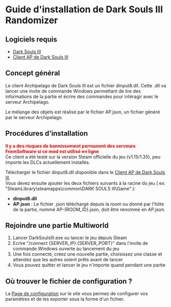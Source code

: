 # Guide d'installation de Dark Souls III Randomizer

## Logiciels requis

- [Dark Souls III](https://store.steampowered.com/app/374320/DARK_SOULS_III/)
- [Client AP de Dark Souls III](https://github.com/Marechal-L/Dark-Souls-III-Archipelago-client/releases)

## Concept général

Le client Archipelago de Dark Souls III est un fichier dinput8.dll. Cette .dll va lancer une invite de commande Windows
permettant de lire des informations de la partie et écrire des commandes pour intéragir avec le serveur Archipelago.  

Le mélange des objets est réalisé par le fichier AP.json, un fichier généré par le serveur Archipelago.

## Procédures d'installation

<span style="color:red">**Il y a des risques de bannissement permanent des serveurs FromSoftware si ce mod est utilisé en ligne**</span>  
Ce client a été testé sur la version Steam officielle du jeu (v1.15/1.35), peu importe les DLCs actuellement installés.  

Télécharger le fichier dinput8.dll disponible dans le 
[Client AP de Dark Souls III](https://github.com/Marechal-L/Dark-Souls-III-Archipelago-client/releases).  
Vous devez ensuite ajouter les deux fichiers suivants à la racine du jeu 
( ex: "SteamLibrary\steamapps\common\DARK SOULS III\Game" ):  
- **dinput8.dll**
- **AP.json** : Le fichier .json téléchargé depuis la <em>room</em> ou donné par l'hôte de la partie, nommé 
AP-{ROOM_ID}.json, doit être renommé en AP.json.  

## Rejoindre une partie Multiworld

1. Lancer DarkSoulsIII.exe ou lancer le jeu depuis Steam
2. Ecrire "/connect {SERVER_IP}:{SERVER_PORT}" dans l'invite de commande Windows ouverte au lancement du jeu
3. Une fois connecté, créez une nouvelle partie, choisissez une classe et attendez que les autres soient prêts avant de lancer
4. Vous pouvez quitter et lancer le jeu n'importe quand pendant une partie

## Où trouver le fichier de configuration ?

La [Page de configuration](/games/Dark%20Souls%20III/player-settings) sur le site vous permez de configurer vos 
paramètres et de les exporter sous la forme d'un fichier.
